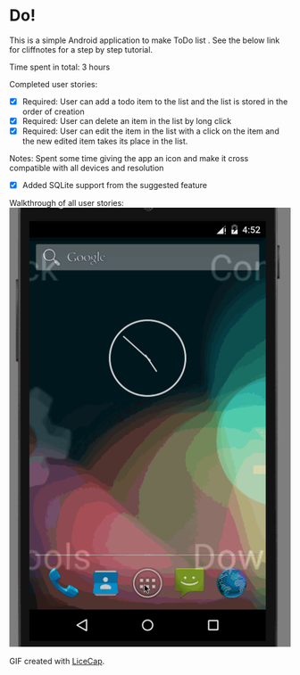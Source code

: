 # Do! 
This is a simple Android application to make ToDo list . See the below link for cliffnotes for a step by step tutorial.

Time spent in total: 3 hours 

Completed user stories: 
* [x] Required: User can add a todo item to the list and the list is stored in the order of creation
* [x] Required: User can delete an item in the list by long click
* [x]  Required: User can edit the item in the list with a click on the item and the new edited item takes its place in the list.
	
 Notes:
 Spent some time giving the app an icon and make it cross compatible with all devices and resolution
* [x] Added SQLite support from the suggested feature 

Walkthrough of all user stories:
![Video Walkthrough](Do!.gif)

GIF created with [LiceCap](http://www.cockos.com/licecap/).
